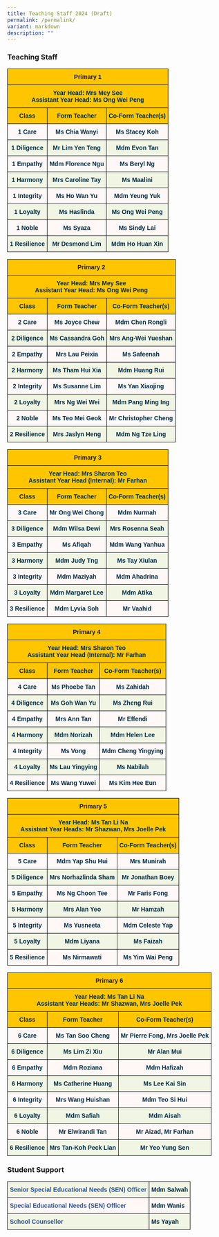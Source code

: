 ```yaml
---
title: Teaching Staff 2024 (Draft)
permalink: /permalink/
variant: markdown
description: ""
---
```

### Teaching Staff

<style type="text/css">
.tg  {border-collapse:collapse;border-spacing:0;}
.tg td{border-color:black;border-style:solid;border-width:1px;font-family:Arial, sans-serif;font-size:14px;
  overflow:hidden;padding:10px 5px;word-break:normal;}
.tg th{border-color:black;border-style:solid;border-width:1px;font-family:Arial, sans-serif;font-size:14px;
  font-weight:normal;overflow:hidden;padding:10px 5px;word-break:normal;}
.tg .tg-0jnx{background-color:#ffc600;text-align:center;vertical-align:top}
.tg .tg-3uba{background-color:#FFC600;color:#002D46;font-weight:bold;text-align:center;vertical-align:top}
.tg .tg-7vye{background-color:#FFF8F7;color:#002D46;font-weight:bold;text-align:center;vertical-align:top}
.tg .tg-0ynh{background-color:#F1F6E4;color:#002D46;font-weight:bold;text-align:center;vertical-align:top}
</style>
<table class="tg">
<thead>
  <tr>
    <th class="tg-0jnx" colspan="3"><span style="font-weight:bold">Primary 1</span></th>
  </tr>
</thead>
<tbody>
  <tr>
    <td class="tg-3uba" colspan="3"><span style="font-weight:bold;color:#002D46;background-color:#FFC600">Year Head: Mrs Mey See</span><br><span style="font-weight:bold;color:#002D46;background-color:#FFC600">Assistant Year Head: Ms Ong Wei Peng</span><br></td>
  </tr>
  <tr>
    <td class="tg-3uba"><span style="font-weight:bold;color:#002D46;background-color:#FFC600">Class</span></td>
    <td class="tg-3uba"><span style="font-weight:bold;color:#002D46;background-color:#FFC600">Form Teacher</span></td>
    <td class="tg-3uba"><span style="font-weight:bold;color:#002D46;background-color:#FFC600">Co-Form Teacher(s)</span></td>
  </tr>
  <tr>
    <td class="tg-7vye">1 Care<br></td>
    <td class="tg-7vye">Ms Chia Wanyi</td>
    <td class="tg-7vye">Ms Stacey Koh</td>
  </tr>
  <tr>
    <td class="tg-0ynh">1 Diligence<br></td>
    <td class="tg-0ynh">Mr Lim Yen Teng</td>
    <td class="tg-0ynh">Mdm Evon Tan</td>
  </tr>
  <tr>
    <td class="tg-7vye">1 Empathy<br></td>
    <td class="tg-7vye">Mdm Florence Ngu</td>
    <td class="tg-7vye">Ms Beryl Ng</td>
  </tr>
  <tr>
    <td class="tg-0ynh">1 Harmony<br></td>
    <td class="tg-0ynh">Mrs Caroline Tay</td>
    <td class="tg-0ynh">Ms Maalini</td>
  </tr>
  <tr>
    <td class="tg-7vye">1 Integrity<br></td>
    <td class="tg-7vye">Ms Ho Wan Yu</td>
    <td class="tg-7vye">Mdm Yeung Yuk</td>
  </tr>
  <tr>
    <td class="tg-0ynh">1 Loyalty<br></td>
    <td class="tg-0ynh">Ms Haslinda</td>
    <td class="tg-0ynh">Ms Ong Wei Peng</td>
  </tr>
  <tr>
    <td class="tg-7vye">1 Noble<br></td>
    <td class="tg-7vye">Ms Syaza</td>
    <td class="tg-7vye">Ms Sindy Lai</td>
  </tr>
  <tr>
    <td class="tg-0ynh">1 Resilience</td>
    <td class="tg-0ynh">Mr Desmond Lim</td>
    <td class="tg-0ynh">Mdm Ho Huan Xin</td>
	</tr>
	<tr>
  </tr></tbody>
</table>

<style type="text/css">
.tg  {border-collapse:collapse;border-spacing:0;}
.tg td{border-color:black;border-style:solid;border-width:1px;font-family:Arial, sans-serif;font-size:14px;
  overflow:hidden;padding:10px 5px;word-break:normal;}
.tg th{border-color:black;border-style:solid;border-width:1px;font-family:Arial, sans-serif;font-size:14px;
  font-weight:normal;overflow:hidden;padding:10px 5px;word-break:normal;}
.tg .tg-0jnx{background-color:#ffc600;text-align:center;vertical-align:top}
.tg .tg-3uba{background-color:#FFC600;color:#002D46;font-weight:bold;text-align:center;vertical-align:top}
.tg .tg-7vye{background-color:#FFF8F7;color:#002D46;font-weight:bold;text-align:center;vertical-align:top}
.tg .tg-0ynh{background-color:#F1F6E4;color:#002D46;font-weight:bold;text-align:center;vertical-align:top}
</style>
<table class="tg">
<thead>
  <tr>
    <th class="tg-0jnx" colspan="3"><span style="font-weight:bold">Primary 2</span></th>
  </tr>
</thead>
<tbody>
  <tr>
    <td class="tg-3uba" colspan="3"><span style="font-weight:bold;color:#002D46;background-color:#FFC600">Year Head: Mrs Mey See</span><br><span style="font-weight:bold;color:#002D46;background-color:#FFC600">Assistant Year Head: Ms Ong Wei Peng</span><br></td>
  </tr>
  <tr>
    <td class="tg-3uba"><span style="font-weight:bold;color:#002D46;background-color:#FFC600">Class</span></td>
    <td class="tg-3uba"><span style="font-weight:bold;color:#002D46;background-color:#FFC600">Form Teacher</span></td>
    <td class="tg-3uba"><span style="font-weight:bold;color:#002D46;background-color:#FFC600">Co-Form Teacher(s)</span></td>
  </tr>
  <tr>
    <td class="tg-7vye">2 Care<br></td>
    <td class="tg-7vye">Ms Joyce Chew</td>
    <td class="tg-7vye">Mdm Chen Rongli</td>
  </tr>
  <tr>
    <td class="tg-0ynh">2 Diligence<br></td>
    <td class="tg-0ynh">Ms Cassandra Goh</td>
    <td class="tg-0ynh">Mrs Ang-Wei Yueshan</td>
  </tr>
  <tr>
    <td class="tg-7vye">2 Empathy<br></td>
    <td class="tg-7vye">Mrs Lau Peixia</td>
    <td class="tg-7vye">Ms Safeenah</td>
  </tr>
  <tr>
    <td class="tg-0ynh">2 Harmony<br></td>
    <td class="tg-0ynh">Ms Tham Hui Xia</td>
    <td class="tg-0ynh">Mdm Huang Rui</td>
  </tr>
  <tr>
    <td class="tg-7vye">2 Integrity<br></td>
    <td class="tg-7vye">Ms Susanne Lim</td>
    <td class="tg-7vye">Ms Yan Xiaojing</td>
  </tr>
  <tr>
    <td class="tg-0ynh">2 Loyalty<br></td>
    <td class="tg-0ynh">Mrs Ng Wei Wei</td>
    <td class="tg-0ynh">Mdm Pang Ming Ing</td>
  </tr>
  <tr>
    <td class="tg-7vye">2 Noble<br></td>
    <td class="tg-7vye">Ms Teo Mei Geok</td>
    <td class="tg-7vye">Mr Christopher Cheng</td>
  </tr>
  <tr>
    <td class="tg-0ynh">2 Resilience</td>
    <td class="tg-0ynh">Mrs Jaslyn Heng</td>
    <td class="tg-0ynh">Mdm Ng Tze Ling</td>
	</tr>
	<tr>
</tr></tbody>
</table>

<style type="text/css">
.tg  {border-collapse:collapse;border-spacing:0;}
.tg td{border-color:black;border-style:solid;border-width:1px;font-family:Arial, sans-serif;font-size:14px;
  overflow:hidden;padding:10px 5px;word-break:normal;}
.tg th{border-color:black;border-style:solid;border-width:1px;font-family:Arial, sans-serif;font-size:14px;
  font-weight:normal;overflow:hidden;padding:10px 5px;word-break:normal;}
.tg .tg-0jnx{background-color:#ffc600;text-align:center;vertical-align:top}
.tg .tg-3uba{background-color:#FFC600;color:#002D46;font-weight:bold;text-align:center;vertical-align:top}
.tg .tg-7vye{background-color:#FFF8F7;color:#002D46;font-weight:bold;text-align:center;vertical-align:top}
.tg .tg-0ynh{background-color:#F1F6E4;color:#002D46;font-weight:bold;text-align:center;vertical-align:top}
</style>
<table class="tg">
<thead>
  <tr>
    <th class="tg-0jnx" colspan="3"><span style="font-weight:bold">Primary 3</span></th>
  </tr>
</thead>
<tbody>
  <tr>
    <td class="tg-3uba" colspan="3"><span style="font-weight:bold;color:#002D46;background-color:#FFC600">Year Head: Mrs Sharon Teo</span><br><span style="font-weight:bold;color:#002D46;background-color:#FFC600">Assistant Year Head (Internal): Mr Farhan</span><br></td>
  </tr>
  <tr>
    <td class="tg-3uba"><span style="font-weight:bold;color:#002D46;background-color:#FFC600">Class</span></td>
    <td class="tg-3uba"><span style="font-weight:bold;color:#002D46;background-color:#FFC600">Form Teacher</span></td>
    <td class="tg-3uba"><span style="font-weight:bold;color:#002D46;background-color:#FFC600">Co-Form Teacher(s)</span></td>
  </tr>
  <tr>
    <td class="tg-7vye">3 Care<br></td>
    <td class="tg-7vye">Mr Ong Wei Chong</td>
    <td class="tg-7vye">Mdm Nurmah</td>
  </tr>
  <tr>
    <td class="tg-0ynh">3 Diligence<br></td>
    <td class="tg-0ynh">Mdm Wilsa Dewi</td>
    <td class="tg-0ynh">Mrs Rosenna Seah</td>
  </tr>
  <tr>
    <td class="tg-7vye">3 Empathy<br></td>
    <td class="tg-7vye">Ms Afiqah</td>
    <td class="tg-7vye">Mdm Wang Yanhua</td>
  </tr>
  <tr>
    <td class="tg-0ynh">3 Harmony<br></td>
    <td class="tg-0ynh">Mdm Judy Tng</td>
    <td class="tg-0ynh">Ms Tay Xiulan</td>
  </tr>
  <tr>
    <td class="tg-7vye">3 Integrity<br></td>
    <td class="tg-7vye">Mdm Maziyah</td>
    <td class="tg-7vye">Mdm Ahadrina</td>
  </tr>
  <tr>
    <td class="tg-0ynh">3 Loyalty<br></td>
    <td class="tg-0ynh">Mdm Margaret Lee</td>
    <td class="tg-0ynh">Mdm Atika</td>
  </tr>
  <tr>
    <td class="tg-7vye">3 Resilience<br></td>
    <td class="tg-7vye">Mdm Lyvia Soh</td>
    <td class="tg-7vye">Mr Vaahid</td>
  </tr>
	<tr>
</tr></tbody>
</table>

<style type="text/css">
.tg  {border-collapse:collapse;border-spacing:0;}
.tg td{border-color:black;border-style:solid;border-width:1px;font-family:Arial, sans-serif;font-size:14px;
  overflow:hidden;padding:10px 5px;word-break:normal;}
.tg th{border-color:black;border-style:solid;border-width:1px;font-family:Arial, sans-serif;font-size:14px;
  font-weight:normal;overflow:hidden;padding:10px 5px;word-break:normal;}
.tg .tg-0jnx{background-color:#ffc600;text-align:center;vertical-align:top}
.tg .tg-3uba{background-color:#FFC600;color:#002D46;font-weight:bold;text-align:center;vertical-align:top}
.tg .tg-7vye{background-color:#FFF8F7;color:#002D46;font-weight:bold;text-align:center;vertical-align:top}
.tg .tg-0ynh{background-color:#F1F6E4;color:#002D46;font-weight:bold;text-align:center;vertical-align:top}
</style>
<table class="tg">
<thead>
  <tr>
    <th class="tg-0jnx" colspan="3"><span style="font-weight:bold">Primary 4</span></th>
  </tr>
</thead>
<tbody>
  <tr>
    <td class="tg-3uba" colspan="3"><span style="font-weight:bold;color:#002D46;background-color:#FFC600">Year Head: Mrs Sharon Teo</span><br><span style="font-weight:bold;color:#002D46;background-color:#FFC600">Assistant Year Head (Internal): Mr Farhan</span><br></td>
  </tr>
  <tr>
    <td class="tg-3uba"><span style="font-weight:bold;color:#002D46;background-color:#FFC600">Class</span></td>
    <td class="tg-3uba"><span style="font-weight:bold;color:#002D46;background-color:#FFC600">Form Teacher</span></td>
    <td class="tg-3uba"><span style="font-weight:bold;color:#002D46;background-color:#FFC600">Co-Form Teacher(s)</span></td>
  </tr>
  <tr>
    <td class="tg-7vye">4 Care<br></td>
    <td class="tg-7vye">Ms Phoebe Tan</td>
    <td class="tg-7vye">Ms Zahidah</td>
  </tr>
  <tr>
    <td class="tg-0ynh">4 Diligence<br></td>
    <td class="tg-0ynh">Ms Goh Wan Yu</td>
    <td class="tg-0ynh">Ms Zheng Rui</td>
  </tr>
  <tr>
    <td class="tg-7vye">4 Empathy<br></td>
    <td class="tg-7vye">Mrs Ann Tan</td>
    <td class="tg-7vye">Mr Effendi</td>
  </tr>
  <tr>
    <td class="tg-0ynh">4 Harmony<br></td>
    <td class="tg-0ynh">Mdm Norizah</td>
    <td class="tg-0ynh">Mdm Helen Lee</td>
  </tr>
  <tr>
    <td class="tg-7vye">4 Integrity<br></td>
    <td class="tg-7vye">Ms Vong</td>
    <td class="tg-7vye">Mdm Cheng Yingying</td>
  </tr>
  <tr>
    <td class="tg-0ynh">4 Loyalty<br></td>
    <td class="tg-0ynh">Ms Lau Yingying</td>
    <td class="tg-0ynh">Ms Nabilah</td>
  </tr>
  <tr>
    <td class="tg-7vye">4 Resilience<br></td>
    <td class="tg-7vye">Ms Wang Yuwei</td>
    <td class="tg-7vye">Ms Kim Hee Eun</td>
  </tr>
	<tr>
</tr></tbody>
</table>

<style type="text/css">
.tg  {border-collapse:collapse;border-spacing:0;}
.tg td{border-color:black;border-style:solid;border-width:1px;font-family:Arial, sans-serif;font-size:14px;
  overflow:hidden;padding:10px 5px;word-break:normal;}
.tg th{border-color:black;border-style:solid;border-width:1px;font-family:Arial, sans-serif;font-size:14px;
  font-weight:normal;overflow:hidden;padding:10px 5px;word-break:normal;}
.tg .tg-0jnx{background-color:#ffc600;text-align:center;vertical-align:top}
.tg .tg-3uba{background-color:#FFC600;color:#002D46;font-weight:bold;text-align:center;vertical-align:top}
.tg .tg-7vye{background-color:#FFF8F7;color:#002D46;font-weight:bold;text-align:center;vertical-align:top}
.tg .tg-0ynh{background-color:#F1F6E4;color:#002D46;font-weight:bold;text-align:center;vertical-align:top}
</style>
<table class="tg">
<thead>
  <tr>
    <th class="tg-0jnx" colspan="3"><span style="font-weight:bold">Primary 5</span></th>
  </tr>
</thead>
<tbody>
  <tr>
    <td class="tg-3uba" colspan="3"><span style="font-weight:bold;color:#002D46;background-color:#FFC600">Year Head: Ms Tan Li Na</span><br><span style="font-weight:bold;color:#002D46;background-color:#FFC600">Assistant Year Heads: Mr Shazwan, Mrs Joelle Pek</span><br></td>
  </tr>
  <tr>
    <td class="tg-3uba"><span style="font-weight:bold;color:#002D46;background-color:#FFC600">Class</span></td>
    <td class="tg-3uba"><span style="font-weight:bold;color:#002D46;background-color:#FFC600">Form Teacher</span></td>
    <td class="tg-3uba"><span style="font-weight:bold;color:#002D46;background-color:#FFC600">Co-Form Teacher(s)</span></td>
  </tr>
  <tr>
    <td class="tg-7vye">5 Care<br></td>
    <td class="tg-7vye">Mdm Yap Shu Hui</td>
    <td class="tg-7vye">Mrs Munirah</td>
  </tr>
  <tr>
    <td class="tg-0ynh">5 Diligence<br></td>
    <td class="tg-0ynh">Mrs Norhazlinda Sham</td>
    <td class="tg-0ynh">Mr Jonathan Boey</td>
  </tr>
  <tr>
    <td class="tg-7vye">5 Empathy<br></td>
    <td class="tg-7vye">Ms Ng Choon Tee</td>
    <td class="tg-7vye">Mr Faris Fong</td>
  </tr>
  <tr>
    <td class="tg-0ynh">5 Harmony<br></td>
    <td class="tg-0ynh">Mrs Alan Yeo</td>
    <td class="tg-0ynh">Mr Hamzah</td>
  </tr>
  <tr>
    <td class="tg-7vye">5 Integrity<br></td>
    <td class="tg-7vye">Ms Yusneeta</td>
    <td class="tg-7vye">Mdm Celeste Yap</td>
  </tr>
  <tr>
    <td class="tg-0ynh">5 Loyalty<br></td>
    <td class="tg-0ynh">Mdm Liyana</td>
    <td class="tg-0ynh">Ms Faizah</td>
  </tr>
  <tr>
    <td class="tg-7vye">5 Resilience<br></td>
    <td class="tg-7vye">Ms Nirmawati</td>
    <td class="tg-7vye">Ms Yim Wai Peng</td>
  </tr>
	<tr>
</tr></tbody>
</table>

<style type="text/css">
.tg  {border-collapse:collapse;border-spacing:0;}
.tg td{border-color:black;border-style:solid;border-width:1px;font-family:Arial, sans-serif;font-size:14px;
  overflow:hidden;padding:10px 5px;word-break:normal;}
.tg th{border-color:black;border-style:solid;border-width:1px;font-family:Arial, sans-serif;font-size:14px;
  font-weight:normal;overflow:hidden;padding:10px 5px;word-break:normal;}
.tg .tg-0jnx{background-color:#ffc600;text-align:center;vertical-align:top}
.tg .tg-3uba{background-color:#FFC600;color:#002D46;font-weight:bold;text-align:center;vertical-align:top}
.tg .tg-7vye{background-color:#FFF8F7;color:#002D46;font-weight:bold;text-align:center;vertical-align:top}
.tg .tg-0ynh{background-color:#F1F6E4;color:#002D46;font-weight:bold;text-align:center;vertical-align:top}
</style>
<table class="tg">
<thead>
  <tr>
    <th class="tg-0jnx" colspan="3"><span style="font-weight:bold">Primary 6</span></th>
  </tr>
</thead>
<tbody>
  <tr>
    <td class="tg-3uba" colspan="3"><span style="font-weight:bold;color:#002D46;background-color:#FFC600">Year Head: Ms Tan Li Na</span><br><span style="font-weight:bold;color:#002D46;background-color:#FFC600">Assistant Year Heads: Mr Shazwan, Mrs Joelle Pek</span><br></td>
  </tr>
  <tr>
    <td class="tg-3uba"><span style="font-weight:bold;color:#002D46;background-color:#FFC600">Class</span></td>
    <td class="tg-3uba"><span style="font-weight:bold;color:#002D46;background-color:#FFC600">Form Teacher</span></td>
    <td class="tg-3uba"><span style="font-weight:bold;color:#002D46;background-color:#FFC600">Co-Form Teacher(s)</span></td>
  </tr>
  <tr>
    <td class="tg-7vye">6 Care<br></td>
    <td class="tg-7vye">Ms Tan Soo Cheng</td>
    <td class="tg-7vye">Mr Pierre Fong, Mrs Joelle Pek</td>
  </tr>
  <tr>
    <td class="tg-0ynh">6 Diligence<br></td>
    <td class="tg-0ynh">Ms Lim Zi Xiu</td>
    <td class="tg-0ynh">Mr Alan Mui</td>
  </tr>
  <tr>
    <td class="tg-7vye">6 Empathy<br></td>
    <td class="tg-7vye">Mdm Roziana</td>
    <td class="tg-7vye">Mdm Hafizah</td>
  </tr>
  <tr>
    <td class="tg-0ynh">6 Harmony<br></td>
    <td class="tg-0ynh">Ms Catherine Huang</td>
    <td class="tg-0ynh">Ms Lee Kai Sin</td>
  </tr>
  <tr>
    <td class="tg-7vye">6 Integrity<br></td>
    <td class="tg-7vye">Mrs Wang Huishan</td>
    <td class="tg-7vye">Mdm Teo Si Hui</td>
  </tr>
  <tr>
    <td class="tg-0ynh">6 Loyalty<br></td>
    <td class="tg-0ynh">Mdm Safiah</td>
    <td class="tg-0ynh">Mdm Aisah</td>
  </tr>
  <tr>
    <td class="tg-7vye">6 Noble<br></td>
    <td class="tg-7vye">Mr Elwirandi Tan</td>
    <td class="tg-7vye">Mr Aizad, Mr Farhan</td>
	</tr>
  <tr>
    <td class="tg-0ynh">6 Resilience<br></td>
    <td class="tg-0ynh">Mrs Tan-Koh Peck Lian</td>
    <td class="tg-0ynh">Mr Yeo Yung Sen</td>
  </tr>
	<tr>
</tr></tbody>
</table>

### Student Support

<style type="text/css">
.tg  {border-collapse:collapse;border-spacing:0;}
.tg td{border-color:black;border-style:solid;border-width:1px;font-family:Arial, sans-serif;font-size:14px;
  overflow:hidden;padding:10px 5px;word-break:normal;}
.tg th{border-color:black;border-style:solid;border-width:1px;font-family:Arial, sans-serif;font-size:14px;
  font-weight:normal;overflow:hidden;padding:10px 5px;word-break:normal;}
.tg .tg-dv6r{background-color:#F1F6E4;color:#2F5597;font-weight:bold;text-align:left;vertical-align:top}
.tg .tg-j74v{background-color:#F1F6E4;color:#002D46;font-weight:bold;text-align:left;vertical-align:top}
.tg .tg-8com{background-color:#FFF8F7;color:#2F5597;font-weight:bold;text-align:left;vertical-align:top}
.tg .tg-1d14{background-color:#FFF8F7;color:#002D46;font-weight:bold;text-align:left;vertical-align:top}
</style>
<table class="tg">
<thead>
  <tr>
    <th class="tg-dv6r">Senior Special Educational Needs (SEN) Officer</th>
    <th class="tg-j74v">Mdm Salwah<br></th>
  </tr>
</thead>
<tbody>
  <tr>
    <td class="tg-8com">Special Educational Needs (SEN) Officer<br></td>
    <td class="tg-1d14">Mdm Wanis<br></td>
  </tr>
  <tr>
    <td class="tg-dv6r">School Counsellor<br></td>
    <td class="tg-j74v">Ms Yayah<br></td>
  </tr>
  <tr>
  </tr>
</tbody>
</table>